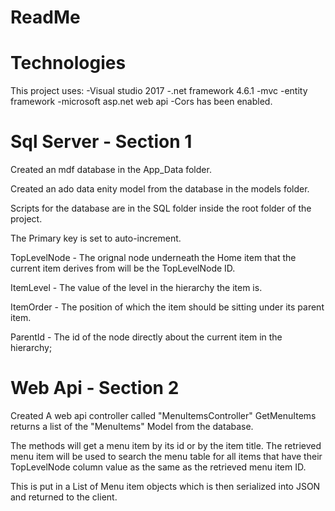 # ReadMe

# Technologies
This project uses:
-Visual studio 2017
-.net framework 4.6.1
-mvc
-entity framework
-microsoft asp.net web api
-Cors has been enabled.

# Sql Server - Section 1
Created an mdf database in the App_Data folder.

Created an ado data enity model from the database in the models folder.

Scripts for the database are in the SQL folder inside the root folder of the project.

The Primary key is set to auto-increment.

TopLevelNode - The orignal node underneath the Home item that the current item derives from will be the TopLevelNode ID.

ItemLevel - The value of the level in the hierarchy the item is.

ItemOrder - The position of which the item should be sitting under its parent item.

ParentId - The id of the node directly about the current item in the hierarchy;


# Web Api - Section 2
Created A web api controller called "MenuItemsController"
GetMenuItems returns a list of the "MenuItems" Model from the database.

The methods will get a menu item by its id or by the item title.
The retrieved menu item will be used to search the menu table for all items that have their TopLevelNode column value as the same as the retrieved menu item ID.

This is put in a List of Menu item objects which is then serialized into JSON and returned to the client.
